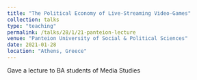 ```yaml
---
title: "The Political Economy of Live-Streaming Video-Games"
collection: talks
type: "teaching"
permalink: /talks/28/1/21-panteion-lecture
venue: "Panteion University of Social & Political Sciences"
date: 2021-01-28
location: "Athens, Greece"
---
```


Gave a lecture to BA students of Media Studies 
